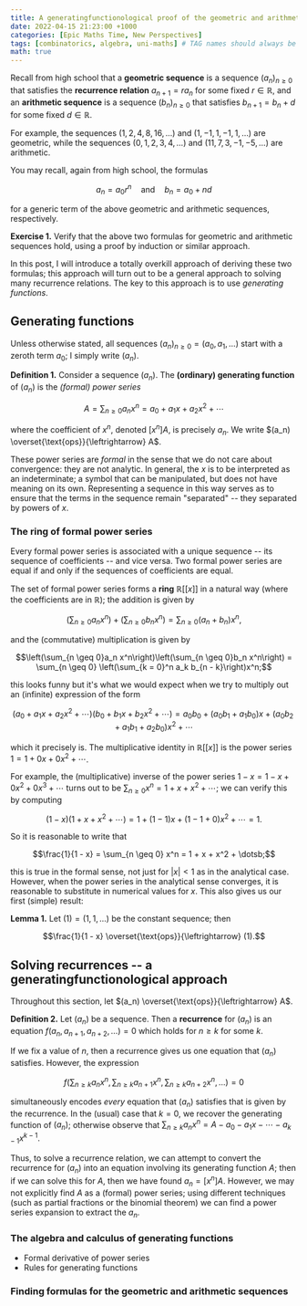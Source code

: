 ```yaml
---
title: A generatingfunctionological proof of the geometric and arithmetic sequence formulas
date: 2022-04-15 21:23:00 +1000
categories: [Epic Maths Time, New Perspectives]
tags: [combinatorics, algebra, uni-maths] # TAG names should always be lowercase
math: true
---
```


Recall from high school that a **geometric sequence** is a sequence $(a_n)_{n \geq 0}$ that satisfies the **recurrence relation** $a_{n + 1} = r a_n$ for some fixed $r \in \mathbb{R}$, and an **arithmetic sequence** is a sequence $(b_n)_{n \geq 0}$ that satisfies $b_{n + 1} = b_n + d$ for some fixed $d \in \mathbb{R}$.

For example, the sequences $(1,2,4,8,16,\dotsc)$ and $(1,-1,1,-1,1,\dotsc)$ are geometric, while the sequences $(0,1,2,3,4,\dotsc)$ and $(11,7,3,-1,-5,\dotsc)$ are arithmetic.

You may recall, again from high school, the formulas

$$a_n = a_0 r^n \quad \text{and} \quad b_n = a_0 + nd$$

for a generic term of the above geometric and arithmetic sequences, respectively.

**Exercise 1.** Verify that the above two formulas for geometric and arithmetic sequences hold, using a proof by induction or similar approach.

In this post, I will introduce a totally overkill approach of deriving these two formulas; this approach will turn out to be a general approach to solving many recurrence relations. The key to this approach is to use *generating functions*.

## Generating functions

Unless otherwise stated, all sequences $(a_n)_{n \geq 0} = (a_0,a_1,\dotsc)$ start with a zeroth term $a_0$; I simply write $(a_n)$.

**Definition 1.** Consider a sequence $(a_n)$. The **(ordinary) generating function** of $(a_n)$ is the *(formal) power series*

$$A = \sum_{n \geq 0}a_n x^n = a_0 + a_1x + a_2x^2 + \dotsb$$

where the coefficient of $x^n$, denoted $[x^n]A$, is precisely $a_n$. We write $(a_n) \overset{\text{ops}}{\leftrightarrow} A$.

These power series are *formal* in the sense that we do not care about convergence: they are not analytic. In general, the $x$ is to be interpreted as an indeterminate; a symbol that can be manipulated, but does not have meaning on its own. Representing a sequence in this way serves as to ensure that the terms in the sequence remain "separated" -- they separated by powers of $x$.

### The ring of formal power series

Every formal power series is associated with a unique sequence -- its sequence of coefficients -- and vice versa. Two formal power series are equal if and only if the sequences of coefficients are equal.

The set of formal power series forms a **ring** $\mathbb{R}[[x]]$ in a natural way (where the coefficients are in $\mathbb{R}$); the addition is given by

$$\left(\sum_{n \geq 0}a_n x^n\right) + \left(\sum_{n \geq 0}b_n x^n\right) = \sum_{n \geq 0} (a_n + b_n)x^n,$$

and the (commutative) multiplication is given by

$$\left(\sum_{n \geq 0}a_n x^n\right)\left(\sum_{n \geq 0}b_n x^n\right) = \sum_{n \geq 0} \left(\sum_{k = 0}^n a_k b_{n - k}\right)x^n;$$

this looks funny but it's what we would expect when we try to multiply out an (infinite) expression of the form

$$(a_0 + a_1x + a_2x^2 + \dotsb)(b_0 + b_1x + b_2x^2 + \dotsb) = a_0b_0 + (a_0b_1 + a_1b_0)x + (a_0b_2 + a_1b_1 + a_2b_0)x^2 + \dotsb$$

which it precisely is. The multiplicative identity in $\mathbb{R}[[x]]$ is the power series $1 = 1 + 0x + 0x^2 + \dotsb$.

For example, the (multiplicative) inverse of the power series $1 - x = 1 - x + 0x^2 + 0x^3 + \dotsb$ turns out to be $\sum_{n \geq 0}x^n = 1 + x + x^2 + \dotsb$; we can verify this by computing

$$(1 - x)(1 + x + x^2 + \dotsb) = 1 + (1 - 1)x + (1 - 1 + 0)x^2 + \dotsb = 1.$$

So it is reasonable to write that

$$\frac{1}{1 - x} = \sum_{n \geq 0} x^n = 1 + x + x^2 + \dotsb;$$

this is true in the formal sense, not just for $|x| < 1$ as in the analytical case. However, when the power series in the analytical sense converges, it is reasonable to substitute in numerical values for $x$. This also gives us our first (simple) result:

**Lemma 1.** Let $(1) = (1,1,\dotsc)$ be the constant sequence; then

$$\frac{1}{1 - x} \overset{\text{ops}}{\leftrightarrow} (1).$$

## Solving recurrences -- a generatingfunctionological approach

Throughout this section, let $(a_n) \overset{\text{ops}}{\leftrightarrow} A$.

**Definition 2.** Let $(a_n)$ be a sequence. Then a **recurrence** for $(a_n)$ is an equation $f(a_n,a_{n + 1},a_{n + 2},\dotsc) = 0$ which holds for $n \geq k$ for some $k$.

If we fix a value of $n$, then a recurrence gives us one equation that $(a_n)$ satisfies. However, the expression

$$f\left(\sum_{n \geq k}a_n x^n,\sum_{n \geq k}a_{n + 1} x^n,\sum_{n \geq k}a_{n + 2} x^n,\dotsc\right) = 0$$

simultaneously encodes *every* equation that $(a_n)$ satisfies that is given by the recurrence. In the (usual) case that $k = 0$, we recover the generating function of $(a_n)$; otherwise observe that $\sum_{n \geq k}a_n x^n = A - a_0 - a_1x - \dotsb - a_{k - 1}x^{k - 1}$.

Thus, to solve a recurrence relation, we can attempt to convert the recurrence for $(a_n)$ into an equation involving its generating function $A$; then if we can solve this for $A$, then we have found $a_n = [x^n]A$. However, we may not explicitly find $A$ as a (formal) power series; using different techniques (such as partial fractions or the binomial theorem) we can find a power series expansion to extract the $a_n$.

### The algebra and calculus of generating functions

- Formal derivative of power series
- Rules for generating functions

### Finding formulas for the geometric and arithmetic sequences
